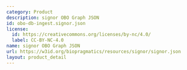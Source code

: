 ```yaml
---
category: Product
description: signor OBO Graph JSON
id: obo-db-ingest.signor.json
license:
  id: https://creativecommons.org/licenses/by-nc/4.0/
  label: CC-BY-NC-4.0
name: signor OBO Graph JSON
url: https://w3id.org/biopragmatics/resources/signor/signor.json
layout: product_detail
---
```

